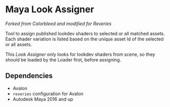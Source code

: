 # Maya Look Assigner

*Forked from Colorbleed and modified for Reveries*

Tool to assign published lookdev shaders to selected or all matched assets.
Each shader variation is listed based on the unique asset Id of the
selected or all assets.

This *Look Assigner* only looks for lookdev shaders from scene, so they should be loaded by the Loader first, before assigning.

## Dependencies
* Avalon
* `reveries` configuration for Avalon
* Autodesk Maya 2016 and up
